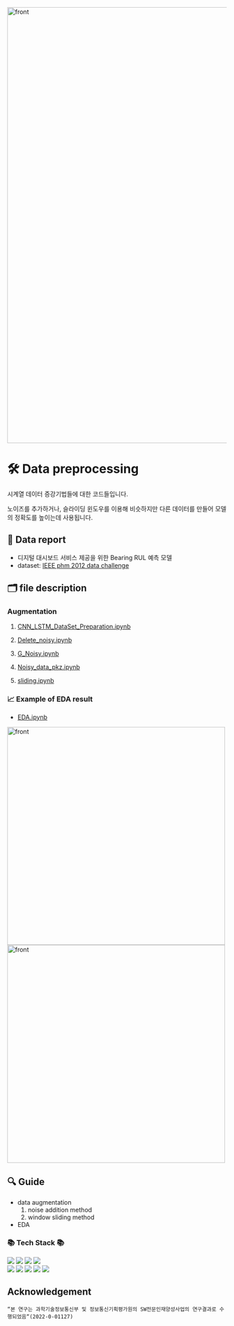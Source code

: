 <img width="1000" alt="front" src="https://github.com/SWTeam2/Data_preprocessing/assets/139730231/feae7326-9a16-475e-87cb-ca12672506ae">

# 🛠 Data preprocessing
시계열 데이터 증강기법들에 대한 코드들입니다. 

노이즈를 추가하거나, 슬라이딩 윈도우를 이용해 비슷하지만 다른 데이터를 만들어 모델의 정확도를 높이는데 사용됩니다.

## 📃 Data report
- 디지털 대시보드 서비스 제공을 위한 Bearing RUL 예측 모델
- dataset: [IEEE phm 2012 data challenge](https://www.kaggle.com/datasets/alanhabrony/ieee-phm-2012-data-challenge)

## 🗂 file description
### Augmentation
1. [CNN_LSTM_DataSet_Preparation.ipynb](augmentation/CNN_LSTM_DataSet_Preparation.ipynb)
   
2. [Delete_noisy.ipynb](augmentation/Delete_noisy.ipynb)
   
3. [G_Noisy.ipynb](augmentation/G_Noisy.ipynb)
   
4. [Noisy_data_pkz.ipynb](augmentation/Noisy_data_pkz.ipynb)
   
5. [sliding.ipynb](augmentation/sliding.ipynb)
   
###  📈 Example of EDA result


- [EDA.ipynb](EDA.ipynb)

<img high="500" width = "500" alt="front" src="https://github.com/SWTeam2/Data_preprocessing/assets/139730231/542d0c9e-ad87-4d61-8518-873208c7d4d2">

<img high="500" width = "500" alt="front" src="https://github.com/SWTeam2/Data_preprocessing/assets/139730231/cf55d501-caaa-4267-9042-1a7736233c2c">

## 🔍 Guide
- data augmentation
   1. noise addition method
   2. window sliding method 
- EDA

<div>
	<h3>📚 Tech Stack 📚</h3>

 
<img src="https://img.shields.io/badge/python-3776AB?style=for-the-badge&logo=python&logoColor=white">
<img src="https://img.shields.io/badge/pytorch-EE4C2C?style=for-the-badge&logo=pytorch&logoColor=white">
<img src="https://img.shields.io/badge/numpy-013243?style=for-the-badge&logo=numpy&logoColor=white">
<img src="https://img.shields.io/badge/postgresql-4169E1?style=for-the-badge&logo=postgresql&logoColor=white">
<br>
<img src="https://img.shields.io/badge/anaconda-44A833?style=for-the-badge&logo=anaconda&logoColor=white">
<img src="https://img.shields.io/badge/fastapi-009688?style=for-the-badge&logo=fastapi&logoColor=white">
<img src="https://img.shields.io/badge/pandas-150458?style=for-the-badge&logo=pandas&logoColor=white">
<img src="https://img.shields.io/badge/scikitlearn-F7931E?style=for-the-badge&logo=scikitlearn&logoColor=white">
<img src="https://img.shields.io/badge/maplibre-396CB2?style=for-the-badge&logo=maplibre&logoColor=white">
</div>

## Acknowledgement
```
“본 연구는 과학기술정보통신부 및 정보통신기획평가원의 SW전문인재양성사업의 연구결과로 수행되었음“(2022-0-01127)
```
